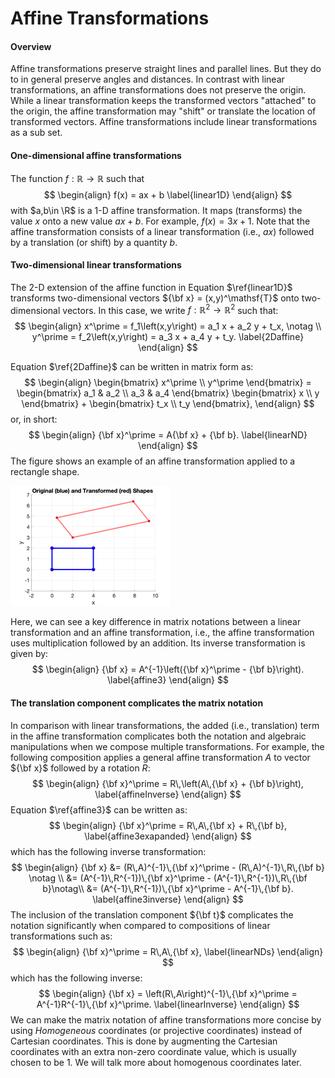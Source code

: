 # Affine Transformations

#### **Overview**

Affine transformations preserve straight lines and parallel lines. But they do to in general preserve angles and distances. In contrast with linear transformations,  an affine transformations does not preserve the origin. While a linear transformation keeps the transformed vectors "attached" to the origin, the affine transformation may "shift" or translate the location of transformed vectors. Affine transformations include linear transformations as a sub set.

#### **One-dimensional affine transformations** 

The function $f: \mathbb{R} \rightarrow \mathbb{R}$ such that
$$
\begin{align}
	f(x) = ax  + b
		\label{linear1D}
\end{align}
$$
with $a,b\in \R$ is a 1-D affine transformation. It maps (transforms) the value $x$ onto a new value $ax + b$. For example, $f\left(x\right) = 3x + 1$. Note that the affine transformation consists of a linear transformation (i.e., $ax$) followed by a translation (or shift) by a quantity $b$. 

#### **Two-dimensional linear transformations** 

The 2-D extension of the affine function in Equation $\ref{linear1D}$ transforms two-dimensional vectors ${\bf x} = (x,y)^\mathsf{T}$ onto two-dimensional vectors. In this case, we write $f: \mathbb{R}^2 \rightarrow \mathbb{R}^2$ such that:
$$
\begin{align}
		x^\prime = f_1\left(x,y\right) = a_1 x + a_2 y + t_x, \notag \\
		y^\prime = f_2\left(x,y\right) = a_3 x + a_4 y + t_y.
		\label{2Daffine}
\end{align}
$$

Equation $\ref{2Daffine}$ can be written in matrix form as:
$$
\begin{align}
		\begin{bmatrix}
		x^\prime \\
		y^\prime
	\end{bmatrix}	
 	=
	\begin{bmatrix}
		a_1 & a_2 \\
		a_3 & a_4
	\end{bmatrix}
	\begin{bmatrix}
		x \\
		y
	\end{bmatrix}	
+
	\begin{bmatrix}
		t_x \\
		t_y
	\end{bmatrix},
\end{align}
$$
or, in short:
$$
\begin{align}
	{\bf x}^\prime = A{\bf x} + {\bf b}.
	\label{linearND}
\end{align}
$$
The figure shows an example of an affine transformation applied to a rectangle shape.

<img src="plot.png" alt="plot" style="zoom:25%;" />

Here, we can see a key difference in matrix notations between a linear transformation and an affine transformation, i.e., the affine transformation uses multiplication followed by an addition.  Its inverse transformation is given by: 
$$
\begin{align}
	{\bf x} = A^{-1}\left({\bf x}^\prime - {\bf b}\right).
	\label{affine3}
\end{align}
$$

#### **The translation component complicates the matrix notation** 

In comparison with linear transformations, the added (i.e., translation) term in the affine transformation complicates both the notation and algebraic manipulations when we compose multiple transformations. For example, the following composition applies a general affine transformation $A$ to vector ${\bf x}$ followed by a rotation $R$:
$$
\begin{align}
	{\bf x}^\prime = R\,\left(A\,{\bf x} + {\bf b}\right),
	\label{affineInverse}
\end{align}
$$
Equation $\ref{affine3}$ can be written as: 
$$
\begin{align}
	{\bf x}^\prime = R\,A\,{\bf x} + R\,{\bf b},
	\label{affine3exapanded}
\end{align}
$$
which has the following inverse transformation: 
$$
\begin{align}
	{\bf x} &= (R\,A)^{-1}\,{\bf x}^\prime - (R\,A)^{-1}\,R\,{\bf b} \notag \\
	&= (A^{-1}\,R^{-1})\,{\bf x}^\prime - (A^{-1}\,R^{-1})\,R\,{\bf b}\notag\\
		&= (A^{-1}\,R^{-1})\,{\bf x}^\prime - A^{-1}\,{\bf b}.
	\label{affine3inverse}
\end{align}
$$
The inclusion of the translation component ${\bf t}$ complicates the notation significantly when compared to compositions of linear transformations such as: 
$$
\begin{align}
	{\bf x}^\prime = R\,A\,{\bf x},
	\label{linearNDs}
\end{align}
$$
which has the following inverse:
$$
\begin{align}
	{\bf x} = \left(R\,A\right)^{-1}\,{\bf x}^\prime = A^{-1}R^{-1}\,{\bf x}^\prime.
	\label{linearInverse}
\end{align}
$$
We can make the matrix notation of affine transformations more concise by using *Homogeneous* coordinates (or projective coordinates) instead of Cartesian coordinates. This is done by augmenting the Cartesian coordinates with an extra non-zero coordinate value, which is usually chosen to be 1. We will talk more about homogenous coordinates later. 

